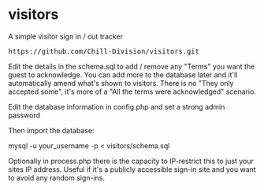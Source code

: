# visitors
A simple visitor sign in / out tracker

<pre>https://github.com/Chill-Division/visitors.git</pre>

Edit the details in the schema.sql to add / remove any "Terms" you want the guest to acknowledge. You can add more to the database later and it'll automatically amend what's shown to visitors. There is no "They only accepted some", it's more of a "All the terms were acknowledged" scenario.

Edit the database information in config.php and set a strong admin password

Then import the database:

</pre>mysql -u your_username -p < visitors/schema.sql</pre>

Optionally in process.php there is the capacity to IP-restrict this to just your sites IP address. Useful if it's a publicly accessible sign-in site and you want to avoid any random sign-ins.
